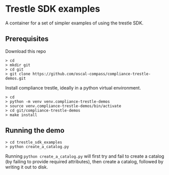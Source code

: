 # Trestle SDK examples

A container for a set of simpler examples of using the trestle SDK.

## Prerequisites
Download this repo

```
> cd
> mkdir git
> cd git
> git clone https://github.com/oscal-compass/compliance-trestle-demos.git
```

Install compliance trestle, ideally in a python virtual environment.

```
> cd
> python -m venv venv.compliance-trestle-demos
> source venv.compliance-trestle-demos/bin/activate
> cd git/compliance-trestle-demos
> make install
```

## Running the demo
```
> cd trestle_sdk_examples
> python create_a_catalog.py
```

Running `python create_a_catalog.py` will first try and fail to create a catalog (by failing to provide required attributes), then create a catalog, followed by writing it out to disk.
